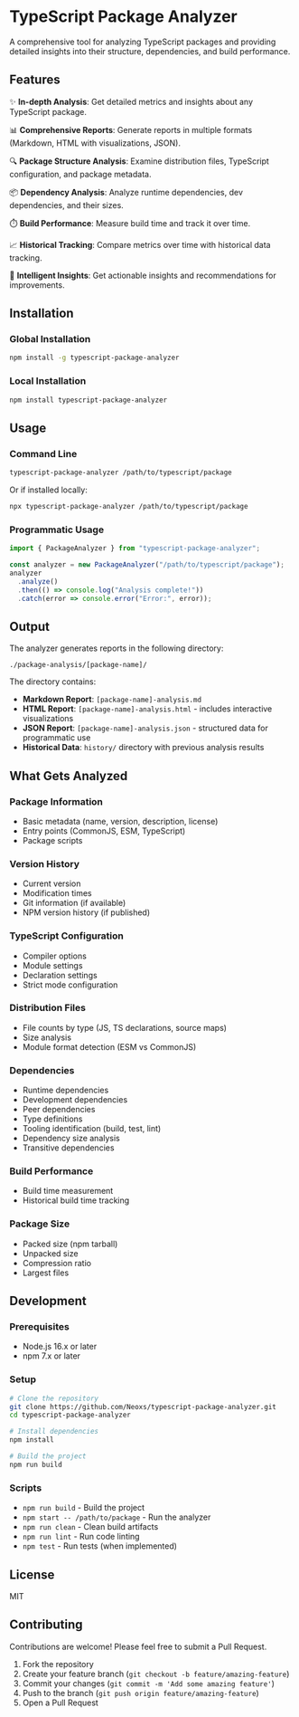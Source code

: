 # TypeScript Package Analyzer

A comprehensive tool for analyzing TypeScript packages and providing detailed insights into their structure, dependencies, and build performance.

## Features

✨ **In-depth Analysis**: Get detailed metrics and insights about any TypeScript package.

📊 **Comprehensive Reports**: Generate reports in multiple formats (Markdown, HTML with visualizations, JSON).

🔍 **Package Structure Analysis**: Examine distribution files, TypeScript configuration, and package metadata.

📦 **Dependency Analysis**: Analyze runtime dependencies, dev dependencies, and their sizes.

⏱️ **Build Performance**: Measure build time and track it over time.

📈 **Historical Tracking**: Compare metrics over time with historical data tracking.

🧠 **Intelligent Insights**: Get actionable insights and recommendations for improvements.

## Installation

### Global Installation

```bash
npm install -g typescript-package-analyzer
```

### Local Installation

```bash
npm install typescript-package-analyzer
```

## Usage

### Command Line

```bash
typescript-package-analyzer /path/to/typescript/package
```

Or if installed locally:

```bash
npx typescript-package-analyzer /path/to/typescript/package
```

### Programmatic Usage

```typescript
import { PackageAnalyzer } from "typescript-package-analyzer";

const analyzer = new PackageAnalyzer("/path/to/typescript/package");
analyzer
  .analyze()
  .then(() => console.log("Analysis complete!"))
  .catch(error => console.error("Error:", error));
```

## Output

The analyzer generates reports in the following directory:

```
./package-analysis/[package-name]/
```

The directory contains:

- **Markdown Report**: `[package-name]-analysis.md`
- **HTML Report**: `[package-name]-analysis.html` - includes interactive visualizations
- **JSON Report**: `[package-name]-analysis.json` - structured data for programmatic use
- **Historical Data**: `history/` directory with previous analysis results

## What Gets Analyzed

### Package Information

- Basic metadata (name, version, description, license)
- Entry points (CommonJS, ESM, TypeScript)
- Package scripts

### Version History

- Current version
- Modification times
- Git information (if available)
- NPM version history (if published)

### TypeScript Configuration

- Compiler options
- Module settings
- Declaration settings
- Strict mode configuration

### Distribution Files

- File counts by type (JS, TS declarations, source maps)
- Size analysis
- Module format detection (ESM vs CommonJS)

### Dependencies

- Runtime dependencies
- Development dependencies
- Peer dependencies
- Type definitions
- Tooling identification (build, test, lint)
- Dependency size analysis
- Transitive dependencies

### Build Performance

- Build time measurement
- Historical build time tracking

### Package Size

- Packed size (npm tarball)
- Unpacked size
- Compression ratio
- Largest files

## Development

### Prerequisites

- Node.js 16.x or later
- npm 7.x or later

### Setup

```bash
# Clone the repository
git clone https://github.com/Neoxs/typescript-package-analyzer.git
cd typescript-package-analyzer

# Install dependencies
npm install

# Build the project
npm run build
```

### Scripts

- `npm run build` - Build the project
- `npm start -- /path/to/package` - Run the analyzer
- `npm run clean` - Clean build artifacts
- `npm run lint` - Run code linting
- `npm test` - Run tests (when implemented)

## License

MIT

## Contributing

Contributions are welcome! Please feel free to submit a Pull Request.

1. Fork the repository
2. Create your feature branch (`git checkout -b feature/amazing-feature`)
3. Commit your changes (`git commit -m 'Add some amazing feature'`)
4. Push to the branch (`git push origin feature/amazing-feature`)
5. Open a Pull Request
